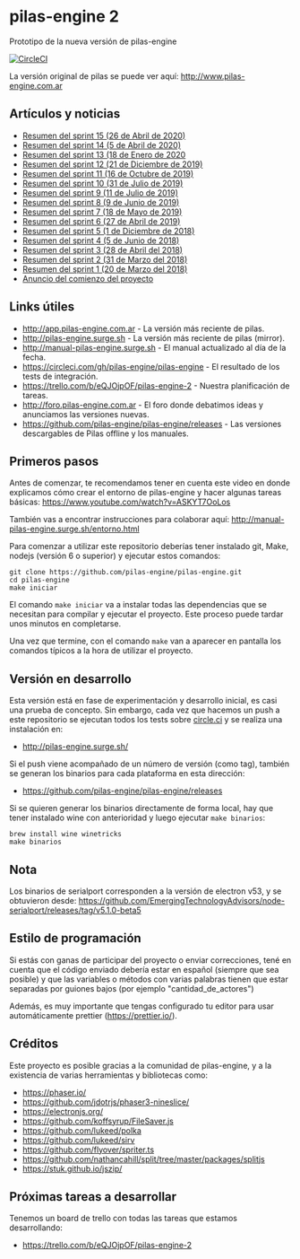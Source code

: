 # pilas-engine 2

Prototipo de la nueva versión de pilas-engine

[![CircleCI](https://circleci.com/gh/pilas-engine/pilas-engine.svg?style=svg)](https://circleci.com/gh/pilas-engine/pilas-engine)

La versión original de pilas se puede ver aquí: http://www.pilas-engine.com.ar

## Artículos y noticias

- [Resumen del sprint 15 (26 de Abril de 2020)](https://foro.pilas-engine.com.ar/t/resumen-del-sprint-15)
- [Resumen del sprint 14 (5 de Abril de 2020)](https://foro.pilas-engine.com.ar/t/resumen-del-sprint-14/1829)
- [Resumen del sprint 13 (18 de Enero de 2020](https://foro.pilas-engine.com.ar/t/resumen-del-sprint-13/1807/2)
- [Resumen del sprint 12 (21 de Diciembre de 2019)](https://foro.pilas-engine.com.ar/t/resumen-del-sprint-12/1802)
- [Resumen del sprint 11 (16 de Octubre de 2019)](https://foro.pilas-engine.com.ar/t/resumen-del-sprint-11/1745)
- [Resumen del sprint 10 (31 de Julio de 2019)](https://foro.pilas-engine.com.ar/t/resumen-del-sprint-10/1702)
- [Resumen del sprint 9 (11 de Julio de 2019)](https://foro.pilas-engine.com.ar/t/resumen-del-sprint-09/1688)
- [Resumen del sprint 8 (9 de Junio de 2019)](http://foro.pilas-engine.com.ar/t/resumen-del-sprint-08/1669)
- [Resumen del sprint 7 (18 de Mayo de 2019)](http://foro.pilas-engine.com.ar/t/resumen-del-sprint-07/1656)
- [Resumen del sprint 6 (27 de Abril de 2019)](http://foro.pilas-engine.com.ar/t/resumen-del-sprint-06/1648)
- [Resumen del sprint 5 (1 de Diciembre de 2018)](http://foro.pilas-engine.com.ar/t/resumen-del-sprint-05/1592)
- [Resumen del sprint 4 (5 de Junio de 2018)](http://foro.pilas-engine.com.ar/t/resumen-del-sprint-04/1401)
- [Resumen del sprint 3 (28 de Abril del 2018)](http://foro.pilas-engine.com.ar/t/resumen-del-sprint-03/1389)
- [Resumen del sprint 2 (31 de Marzo del 2018)](http://foro.pilas-engine.com.ar/t/resumen-del-sprint-02/1375)
- [Resumen del sprint 1 (20 de Marzo del 2018)](http://foro.pilas-engine.com.ar/t/resumen-del-sprint-01/1366)
- [Anuncio del comienzo del proyecto](https://www.examplelab.com.ar/2018/03/04/comenzamos-pilas-engine-2.html)

## Links útiles

- http://app.pilas-engine.com.ar - La versión más reciente de pilas.
- http://pilas-engine.surge.sh - La versión más reciente de pilas (mirror).
- http://manual-pilas-engine.surge.sh - El manual actualizado al día de la fecha.
- https://circleci.com/gh/pilas-engine/pilas-engine - El resultado de los tests de integración.
- https://trello.com/b/eQJOjpOF/pilas-engine-2 - Nuestra planificación de tareas.
- http://foro.pilas-engine.com.ar - El foro donde debatimos ideas y anunciamos las versiones nuevas.
- https://github.com/pilas-engine/pilas-engine/releases - Las versiones descargables de Pilas offline y los manuales.

## Primeros pasos

Antes de comenzar, te recomendamos tener en cuenta este video en donde
explicamos cómo crear el entorno de pilas-engine y hacer algunas tareas básicas: https://www.youtube.com/watch?v=ASKYT7OoLos

También vas a encontrar instrucciones para colaborar aquí: http://manual-pilas-engine.surge.sh/entorno.html

Para comenzar a utilizar este repositorio deberías tener instalado git, Make, nodejs
(versión 6 o superior) y ejecutar estos comandos:

```
git clone https://github.com/pilas-engine/pilas-engine.git
cd pilas-engine
make iniciar
```

El comando `make iniciar` va a instalar todas las dependencias que se
necesitan para compilar y ejecutar el proyecto. Este proceso puede tardar
unos minutos en completarse.

Una vez que termine, con el comando `make` van a aparecer en pantalla
los comandos típicos a la hora de utilizar el proyecto.

## Versión en desarrollo

Esta versión está en fase de experimentación y desarrollo inicial, es casi una
prueba de concepto. Sin embargo, cada vez que hacemos un push a este repositorio
se ejecutan todos los tests sobre [circle.ci](https://circleci.com/gh/pilas-engine)
y se realiza una instalación en:

- http://pilas-engine.surge.sh/

Si el push viene acompañado de un número de versión (como tag), también
se generan los binarios para cada plataforma en esta dirección:

- https://github.com/pilas-engine/pilas-engine/releases

Si se quieren generar los binarios directamente de forma local, hay que tener
instalado wine con anterioridad y luego ejecutar `make binarios`:

```
brew install wine winetricks
make binarios
```

## Nota

Los binarios de serialport corresponden a la versión de electron v53, y se
obtuvieron desde: https://github.com/EmergingTechnologyAdvisors/node-serialport/releases/tag/v5.1.0-beta5

## Estilo de programación

Si estás con ganas de participar del proyecto o enviar correcciones, tené
en cuenta que el código enviado debería estar en español (siempre que sea
posible) y que las variables o métodos con varias palabras tienen que estar
separadas por guiones bajos (por ejemplo "cantidad_de_actores")

Además, es muy importante que tengas configurado tu editor para usar
automáticamente prettier (https://prettier.io/).

## Créditos

Este proyecto es posible gracias a la comunidad de pilas-engine, y a la existencia
de varias herramientas y bibliotecas como:

- https://phaser.io/
- https://github.com/jdotrjs/phaser3-nineslice/
- https://electronjs.org/
- https://github.com/koffsyrup/FileSaver.js
- https://github.com/lukeed/polka
- https://github.com/lukeed/sirv
- https://github.com/flyover/spriter.ts
- https://github.com/nathancahill/split/tree/master/packages/splitjs
- https://stuk.github.io/jszip/

## Próximas tareas a desarrollar

Tenemos un board de trello con todas las tareas que estamos desarrollando:

- https://trello.com/b/eQJOjpOF/pilas-engine-2
